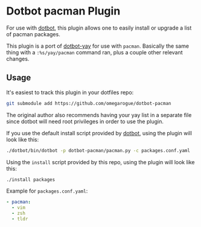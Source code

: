 # Dotbot pacman Plugin

For use with [dotbot](https://github.com/anishathalye/dotbot),
this plugin allows one to easily install or upgrade a list of pacman packages.

This plugin is a port of [dotbot-yay](https://github.com/OxSon/dotbot-yay) for use with `pacman`. Basically the same thing with a `:%s/yay/pacman` command ran, plus a couple other relevant changes.

## Usage

It's easiest to track this plugin in your dotfiles repo:

```bash
git submodule add https://github.com/omegarogue/dotbot-pacman
```

The original author also recommends having your yay list in a separate file
since dotbot will need root privileges in order to use the plugin.

If you use the default install script provided by [dotbot](https://github.com/anishathalye/dotbot), using the plugin will look like this:

```bash
./dotbot/bin/dotbot -p dotbot-pacman/pacman.py -c packages.conf.yaml
```

Using the `install` script provided by this repo, using the plugin will look like this:
```bash
./install packages
```

Example for `packages.conf.yaml`:

```yaml
- pacman:
  - vim
  - zsh
  - tldr
```

